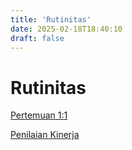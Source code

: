 ```yaml
---
title: 'Rutinitas'
date: 2025-02-18T18:40:10
draft: false
---
```


# Rutinitas

[Pertemuan 1:1](./pertemuan-1-1/)

[Penilaian Kinerja](./penilaian-kinerja/)
